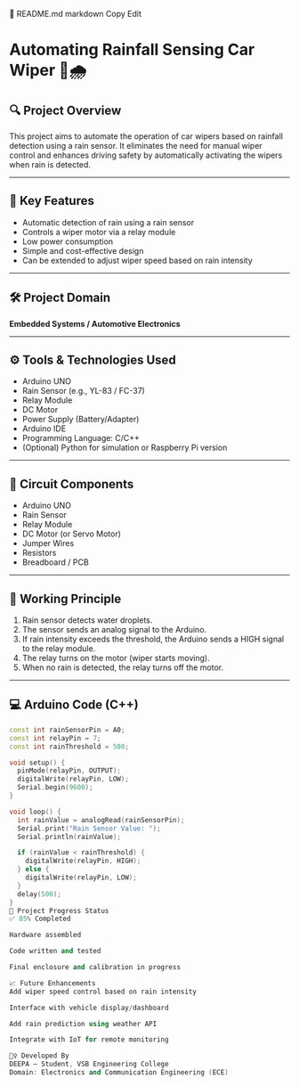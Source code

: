 

📄 README.md
markdown
Copy
Edit
# Automating Rainfall Sensing Car Wiper 🚗🌧️

## 🔍 Project Overview
This project aims to automate the operation of car wipers based on rainfall detection using a rain sensor. It eliminates the need for manual wiper control and enhances driving safety by automatically activating the wipers when rain is detected.

---

## 🧠 Key Features
- Automatic detection of rain using a rain sensor
- Controls a wiper motor via a relay module
- Low power consumption
- Simple and cost-effective design
- Can be extended to adjust wiper speed based on rain intensity

---

## 🛠️ Project Domain
**Embedded Systems / Automotive Electronics**

---

## ⚙️ Tools & Technologies Used
- Arduino UNO
- Rain Sensor (e.g., YL-83 / FC-37)
- Relay Module
- DC Motor
- Power Supply (Battery/Adapter)
- Arduino IDE
- Programming Language: C/C++
- (Optional) Python for simulation or Raspberry Pi version

---

## 🧾 Circuit Components
- Arduino UNO
- Rain Sensor
- Relay Module
- DC Motor (or Servo Motor)
- Jumper Wires
- Resistors
- Breadboard / PCB

---

## 🔌 Working Principle
1. Rain sensor detects water droplets.
2. The sensor sends an analog signal to the Arduino.
3. If rain intensity exceeds the threshold, the Arduino sends a HIGH signal to the relay module.
4. The relay turns on the motor (wiper starts moving).
5. When no rain is detected, the relay turns off the motor.

---

## 💻 Arduino Code (C++)
```cpp
const int rainSensorPin = A0;
const int relayPin = 7;
const int rainThreshold = 500;

void setup() {
  pinMode(relayPin, OUTPUT);
  digitalWrite(relayPin, LOW);
  Serial.begin(9600);
}

void loop() {
  int rainValue = analogRead(rainSensorPin);
  Serial.print("Rain Sensor Value: ");
  Serial.println(rainValue);

  if (rainValue < rainThreshold) {
    digitalWrite(relayPin, HIGH);
  } else {
    digitalWrite(relayPin, LOW);
  }
  delay(500);
}
🧪 Project Progress Status
✅ 85% Completed

Hardware assembled

Code written and tested

Final enclosure and calibration in progress

📈 Future Enhancements
Add wiper speed control based on rain intensity

Interface with vehicle display/dashboard

Add rain prediction using weather API

Integrate with IoT for remote monitoring

🙋‍♀️ Developed By
DEEPA – Student, VSB Engineering College
Domain: Electronics and Communication Engineering (ECE)

